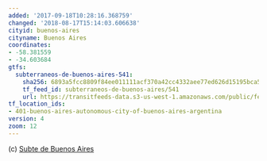 ```yaml
---
added: '2017-09-18T10:28:16.368759'
changed: '2018-08-17T15:14:03.606638'
cityid: buenos-aires
cityname: Buenos Aires
coordinates:
- -58.381559
- -34.603684
gtfs:
  subterraneos-de-buenos-aires-541:
    sha256: 6893a5fcc8809f84ee011111acf370a42cc4332aee77ed626d15195bca557525
    tf_feed_id: subterraneos-de-buenos-aires/541
    url: https://transitfeeds-data.s3-us-west-1.amazonaws.com/public/feeds/subterraneos-de-buenos-aires/541/20160502/gtfs.zip
tf_location_ids:
- 401-buenos-aires-autonomous-city-of-buenos-aires-argentina
version: 4
zoom: 12
---
```


(c) [Subte de Buenos Aires](http://www.buenosaires.gob.ar/subte)